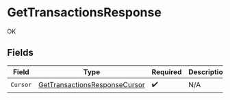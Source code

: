# GetTransactionsResponse

OK


## Fields

| Field                                                                                 | Type                                                                                  | Required                                                                              | Description                                                                           |
| ------------------------------------------------------------------------------------- | ------------------------------------------------------------------------------------- | ------------------------------------------------------------------------------------- | ------------------------------------------------------------------------------------- |
| `Cursor`                                                                              | [GetTransactionsResponseCursor](../../models/shared/gettransactionsresponsecursor.md) | :heavy_check_mark:                                                                    | N/A                                                                                   |